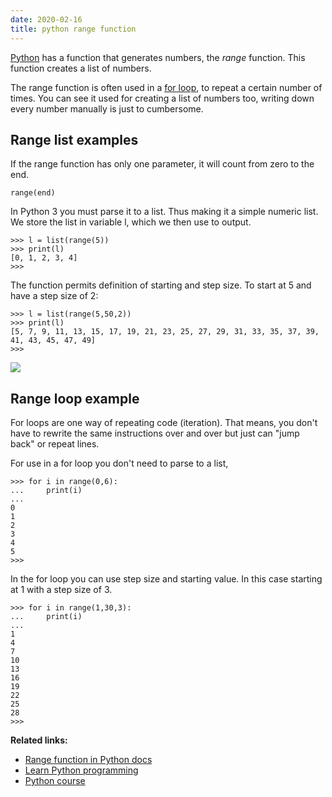 ```yaml
---
date: 2020-02-16
title: python range function
---
```

<a href="https://python.org">Python</a> has a function that generates numbers, the *range* function. This function creates a list of numbers.

The range function is often used in a <a href="https://pythonbasics.org/for-loops/">for loop</a>, to repeat a certain number of times. You can see it used for creating a list of numbers too, writing down every number manually is just to cumbersome.


## Range list examples

If the range function has only one parameter, it will count from zero to the end.

    range(end)

In Python 3 you must parse it to a list. Thus making it a simple numeric list. We store the list in variable l, which we then use to output.

    >>> l = list(range(5))
    >>> print(l)
    [0, 1, 2, 3, 4]
    >>> 


The function permits definition of starting and step size. To start at 5 and have a step size of 2:

    >>> l = list(range(5,50,2))
    >>> print(l)
    [5, 7, 9, 11, 13, 15, 17, 19, 21, 23, 25, 27, 29, 31, 33, 35, 37, 39, 41, 43, 45, 47, 49]
    >>> 

<img src="https://external-content.duckduckgo.com/iu/?u=https%3A%2F%2Fthumbs.gfycat.com%2FAchingWellinformedIndianrhinoceros-max-1mb.gif&f=1&nofb=1"> 

## Range loop example

For loops are one way of repeating code (iteration). That means, you don't have to rewrite the same instructions over and over but just can "jump back" or repeat lines.

For use in a for loop you don't need to parse to a list,

    >>> for i in range(0,6):
    ...     print(i)
    ... 
    0
    1
    2
    3
    4
    5
    >>> 

In the for loop you can use step size and starting value. In this case starting at 1 with a step size of 3.

    >>> for i in range(1,30,3):
    ...     print(i)
    ... 
    1
    4
    7
    10
    13
    16
    19
    22
    25
    28
    >>>

**Related links:**
* <a href="https://docs.python.org/3.5/library/stdtypes.html#typesseq-range">Range function in Python docs</a>
* <a href="https://pythonbasics.org">Learn Python programming</a>
* <a href="https://gum.co/dcsp">Python course</a>


